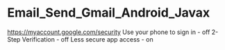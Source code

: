 # Email_Send_Gmail_Android_Javax

https://myaccount.google.com/security
Use your phone to sign in - off
2-Step Verification - off
Less secure app access - on
